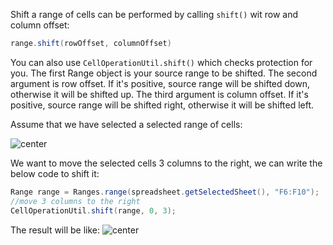 Shift a range of cells can be performed by calling `shift()` wit row and
column offset:

``` java
range.shift(rowOffset, columnOffset)
```

You can also use `CellOperationUtil.shift()` which checks protection for
you. The first Range object is your source range to be shifted. The
second argument is row offset. If it's positive, source range will be
shifted down, otherwise it will be shifted up. The third argument is
column offset. If it's positive, source range will be shifted right,
otherwise it will be shifted left.

Assume that we have selected a selected range of cells:

![ center](zss-essentials-shift-before.png " center")

We want to move the selected cells 3 columns to the right, we can write
the below code to shift it:

``` java
Range range = Ranges.range(spreadsheet.getSelectedSheet(), "F6:F10");
//move 3 columns to the right
CellOperationUtil.shift(range, 0, 3);
```

The result will be like: ![ center](zss-essentials-shift-after.png
" center")
